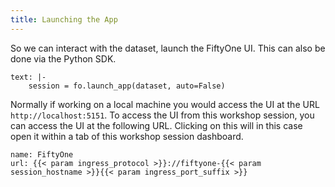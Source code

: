 ```yaml
---
title: Launching the App
---
```


So we can interact with the dataset, launch the FiftyOne UI. This can also be
done via the Python SDK.

```terminal:input
text: |-
    session = fo.launch_app(dataset, auto=False)
```

Normally if working on a local machine you would access the UI at the URL
`http://localhost:5151`. To access the UI from this workshop session, you can
access the UI at the following URL. Clicking on this will in this case open it
within a tab of this workshop session dashboard.

```dashboard:reload-dashboard
name: FiftyOne
url: {{< param ingress_protocol >}}://fiftyone-{{< param session_hostname >}}{{< param ingress_port_suffix >}}
```
